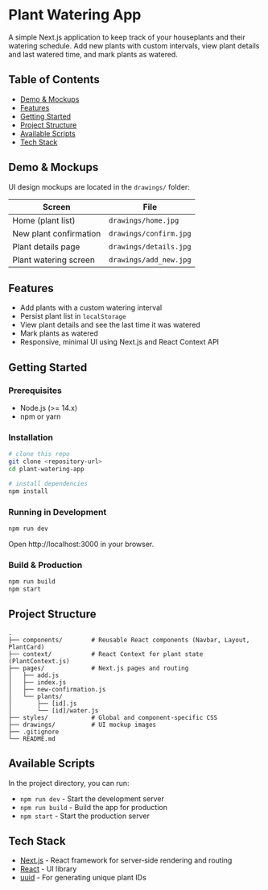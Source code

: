 # Plant Watering App

A simple Next.js application to keep track of your houseplants and their watering schedule. Add new plants with custom intervals, view plant details and last watered time, and mark plants as watered.
## Table of Contents
- [Demo & Mockups](#demo--mockups)
- [Features](#features)
- [Getting Started](#getting-started)
- [Project Structure](#project-structure)
- [Available Scripts](#available-scripts)
- [Tech Stack](#tech-stack)

## Demo & Mockups
UI design mockups are located in the `drawings/` folder:

| Screen                     | File                          |
| -------------------------- | ----------------------------- |
| Home (plant list)          | `drawings/home.jpg`           |
| New plant confirmation     | `drawings/confirm.jpg`        |
| Plant details page         | `drawings/details.jpg`        |
| Plant watering screen      | `drawings/add_new.jpg`        |

## Features
- Add plants with a custom watering interval
- Persist plant list in `localStorage`
- View plant details and see the last time it was watered
- Mark plants as watered
- Responsive, minimal UI using Next.js and React Context API

## Getting Started

### Prerequisites
- Node.js (>= 14.x)
- npm or yarn

### Installation
```bash
# clone this repo
git clone <repository-url>
cd plant-watering-app

# install dependencies
npm install
```

### Running in Development
```bash
npm run dev
```
Open http://localhost:3000 in your browser.

### Build & Production
```bash
npm run build
npm start
```

## Project Structure
```
. 
├── components/        # Reusable React components (Navbar, Layout, PlantCard)
├── context/           # React Context for plant state (PlantContext.js)
├── pages/             # Next.js pages and routing
│   ├── add.js
│   ├── index.js
│   ├── new-confirmation.js
│   └── plants/
│       ├── [id].js
│       └── [id]/water.js
├── styles/            # Global and component-specific CSS
├── drawings/          # UI mockup images
├── .gitignore
└── README.md
```

## Available Scripts
In the project directory, you can run:

- `npm run dev` - Start the development server  
- `npm run build` - Build the app for production  
- `npm start` - Start the production server  

## Tech Stack
- [Next.js](https://nextjs.org/) - React framework for server‑side rendering and routing  
- [React](https://reactjs.org/) - UI library  
- [uuid](https://www.npmjs.com/package/uuid) - For generating unique plant IDs  
